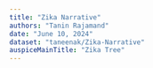 ```yaml
---
title: "Zika Narrative"
authors: "Tanin Rajamand"
date: "June 10, 2024"
dataset: "taneenak/Zika-Narrative"
auspiceMainTitle: "Zika Tree"
---
```






